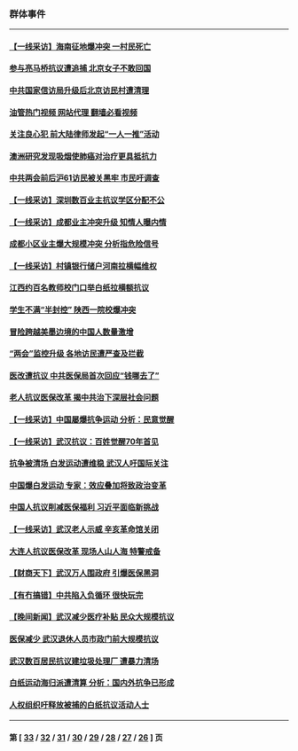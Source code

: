 ### 群体事件
---
#### [【一线采访】海南征地爆冲突 一村民死亡](../../pages/ncid279/n13989137.md?05070445) 
#### [参与亮马桥抗议遭追捕 北京女子不敢回国](../../pages/ncid279/n13985420.md?05070445) 
#### [中共国家信访局升级后北京访民村遭清理](../../pages/ncid279/n13984826.md?05070445) 
#### [油管热门视频 网站代理 翻墙必看视频](http://138.2.39.72:81/youtube.html?epic-marker?05070445)
#### [关注良心犯 前大陆律师发起“一人一推”活动](../../pages/ncid279/n13980524.md?05070445) 
#### [澳洲研究发现吸烟使肺癌对治疗更具抵抗力](../../pages/ncid279/n13977762.md?05070445) 
#### [中共两会前后沪61访民被关黑牢 市民吁调查](../../pages/ncid279/n13976054.md?05070445) 
#### [【一线采访】深圳数百业主抗议学区分配不公](../../pages/ncid279/n13976680.md?05070445) 
#### [【一线采访】成都业主冲突升级 知情人曝内情](../../pages/ncid279/n13965289.md?05070445) 
#### [成都小区业主爆大规模冲突 分析指危险信号](../../pages/ncid279/n13964520.md?05070445) 
#### [【一线采访】村镇银行储户河南拉横幅维权](../../pages/ncid279/n13964555.md?05070445) 
#### [江西约百名教师校门口举白纸拉横额抗议](../../pages/ncid279/n13958579.md?05070445) 
#### [学生不满“半封控” 陕西一院校爆冲突](../../pages/ncid279/n13946647.md?05070445) 
#### [冒险跨越美墨边境的中国人数量激增](../../pages/ncid279/n13946742.md?05070445) 
#### [“两会”监控升级 各地访民遭严查及拦截](../../pages/ncid279/n13942702.md?05070445) 
#### [医改遭抗议 中共医保局首次回应“钱哪去了”](../../pages/ncid279/n13938290.md?05070445) 
#### [老人抗议医保改革 揭中共治下深层社会问题](../../pages/ncid279/n13934963.md?05070445) 
#### [【一线采访】中国屡爆抗争运动 分析：民意觉醒](../../pages/ncid279/n13934024.md?05070445) 
#### [【一线采访】武汉抗议：百姓觉醒70年首见](../../pages/ncid279/n13931265.md?05070445) 
#### [抗争被清场 白发运动遭维稳 武汉人吁国际关注](../../pages/ncid279/n13931147.md?05070445) 
#### [中国爆白发运动 专家：效应叠加将致政治变革](../../pages/ncid279/n13931004.md?05070445) 
#### [中国人抗议削减医保福利 习近平面临新挑战](../../pages/ncid279/n13930530.md?05070445) 
#### [【一线采访】武汉老人示威 辛亥革命馆关闭](../../pages/ncid279/n13930368.md?05070445) 
#### [大连人抗议医保改革 现场人山人海 特警戒备](../../pages/ncid279/n13930248.md?05070445) 
#### [【财商天下】武汉万人围政府 引爆医保黑洞](../../pages/ncid279/n13927281.md?05070445) 
#### [【有冇搞错】中共陷入负循环 很快玩完](../../pages/ncid279/n13926140.md?05070445) 
#### [【晚间新闻】武汉减少医疗补贴 民众大规模抗议](../../pages/ncid279/n13925524.md?05070445) 
#### [医保减少 武汉退休人员市政门前大规模抗议](../../pages/ncid279/n13925389.md?05070445) 
#### [武汉数百居民抗议建垃圾处理厂 遭暴力清场](../../pages/ncid279/n13922269.md?05070445) 
#### [白纸运动海归派遭清算 分析：国内外抗争已形成](../../pages/ncid279/n13919416.md?05070445) 
#### [人权组织吁释放被捕的白纸抗议活动人士](../../pages/ncid279/n13917517.md?05070445) 

---
#### 第 [ [33](./33.md?05070445) / [32](./32.md?05070445) / [31](./31.md?05070445) / [30](./30.md?05070445) / [29](./29.md?05070445) / [28](./28.md?05070445) / [27](./27.md?05070445) / [26](./26.md?05070445) ] 页
